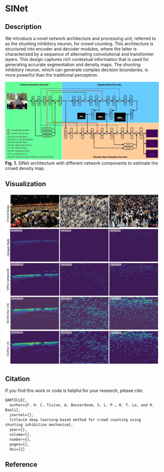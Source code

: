 # SINet
## Description
We introduce a novel network architecture and processing unit, referred to as the shunting inhibitory neuron, for crowd counting. This architecture is structured into encoder and decoder modules, where the latter is characterized by a sequence of alternating convolutional and transformer layers. This design captures rich contextual information that is used for generating accurate segmentation and density maps. The shunting inhibitory neuron, which can generate complex decision boundaries, is more powerful than the traditional perceptron.

![alt_text](./assets/model.jpg)
**Fig. 1.** SINet architecture with different network components to estimate the crowd density map.

## Visualization
![alt_text](./assets/visualization.jpg)

## Citation
If you find this work or code is helpful for your research, please cite:
```
@ARTICLE{,
  author={F. H. C. Tivive, A. Bouzerdoum, S. L. P., H. T. Le, and H. Baali},
  journal={}, 
  title={A deep learning-based method for crowd counting using shunting inhibition mechanism}, 
  year={},
  volume={},
  number={},
  pages={},
  doi={}}
  ```
## Reference

